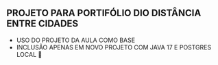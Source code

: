 ## PROJETO PARA PORTIFÓLIO DIO DISTÂNCIA ENTRE CIDADES

- USO DO PROJETO DA AULA COMO BASE
- INCLUSÃO APENAS EM NOVO PROJETO COM JAVA 17 E POSTGRES LOCAL :eyes: